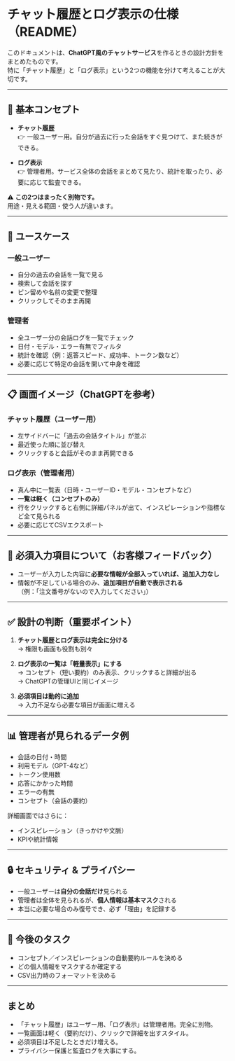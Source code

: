 # チャット履歴とログ表示の仕様（README）

このドキュメントは、**ChatGPT風のチャットサービス**を作るときの設計方針をまとめたものです。  
特に「チャット履歴」と「ログ表示」という2つの機能を分けて考えることが大切です。  

---

## 🎯 基本コンセプト

- **チャット履歴**  
  👉 一般ユーザー用。自分が過去に行った会話をすぐ見つけて、また続きができる。  

- **ログ表示**  
  👉 管理者用。サービス全体の会話をまとめて見たり、統計を取ったり、必要に応じて監査できる。  

⚠️ **この2つはまったく別物です。**  
用途・見える範囲・使う人が違います。  

---

## 👥 ユースケース

### 一般ユーザー
- 自分の過去の会話を一覧で見る  
- 検索して会話を探す  
- ピン留めや名前の変更で整理  
- クリックしてそのまま再開  

### 管理者
- 全ユーザー分の会話ログを一覧でチェック  
- 日付・モデル・エラー有無でフィルタ  
- 統計を確認（例：返答スピード、成功率、トークン数など）  
- 必要に応じて特定の会話を開いて中身を確認  

---

## 📋 画面イメージ（ChatGPTを参考）

### チャット履歴（ユーザー用）
- 左サイドバーに「過去の会話タイトル」が並ぶ  
- 最近使った順に並び替え  
- クリックすると会話がそのまま再開できる  

### ログ表示（管理者用）
- 真ん中に一覧表（日時・ユーザーID・モデル・コンセプトなど）  
- **一覧は軽く（コンセプトのみ）**  
- 行をクリックすると右側に詳細パネルが出て、インスピレーションや指標など全て見られる  
- 必要に応じてCSVエクスポート  

---

## 📝 必須入力項目について（お客様フィードバック）

- ユーザーが入力した内容に**必要な情報が全部入っていれば、追加入力なし**  
- 情報が不足している場合のみ、**追加項目が自動で表示される**  
  （例：「注文番号がないので入力してください」）  

---

## ✅ 設計の判断（重要ポイント）

1. **チャット履歴とログ表示は完全に分ける**  
   → 権限も画面も役割も別々  

2. **ログ表示の一覧は「軽量表示」にする**  
   → コンセプト（短い要約）のみ表示、クリックすると詳細が出る  
   → ChatGPTの管理UIと同じイメージ  

3. **必須項目は動的に追加**  
   → 入力不足なら必要な項目が画面に増える  

---

## 📊 管理者が見られるデータ例

- 会話の日付・時間  
- 利用モデル（GPT-4など）  
- トークン使用数  
- 応答にかかった時間  
- エラーの有無  
- コンセプト（会話の要約）  

詳細画面ではさらに：  
- インスピレーション（きっかけや文脈）  
- KPIや統計情報  

---

## 🔒 セキュリティ & プライバシー

- 一般ユーザーは**自分の会話だけ**見られる  
- 管理者は全体を見られるが、**個人情報は基本マスク**される  
- 本当に必要な場合のみ復号でき、必ず「理由」を記録する  

---

## 🚀 今後のタスク

- コンセプト／インスピレーションの自動要約ルールを決める  
- どの個人情報をマスクするか確定する  
- CSV出力時のフォーマットを決める  

---

## まとめ

- 「チャット履歴」はユーザー用、「ログ表示」は管理者用。完全に別物。  
- 一覧画面は軽く（要約だけ）、クリックで詳細を出すスタイル。  
- 必須項目は不足したときだけ増える。  
- プライバシー保護と監査ログを大事にする。  
